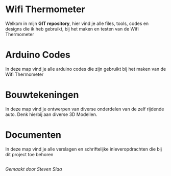 # Wifi Thermometer

Welkom in mijn **GIT repository**, hier vind je alle files, tools, codes en designs die ik heb gebruikt, 
bij het maken en testen van de Wifi Thermometer

# Arduino Codes

In deze map vind je alle arduino codes die zijn gebruikt bij het maken van de Wifi Thermometer

# Bouwtekeningen

In deze map vind je ontwerpen van diverse onderdelen van de zelf rijdende auto. Denk hierbij aan diverse 3D Modellen.

# Documenten
In deze map vind je alle verslagen en schriftelijke inleveropdrachten die bij dit project toe behoren
##
*Gemaakt door Steven Slaa*
